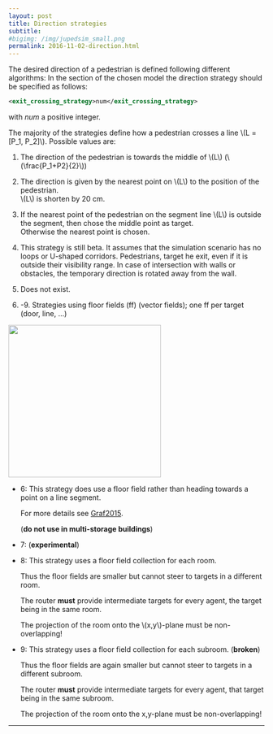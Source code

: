 ```yaml
---
layout: post
title: Direction strategies
subtitle: 
#bigimg: /img/jupedsim_small.png
permalink: 2016-11-02-direction.html
---
```



The desired direction of a pedestrian is defined following different algorithms:
In the section of the chosen model the direction strategy should be specified as follows:

```xml
<exit_crossing_strategy>num</exit_crossing_strategy>
```

with *num* a positive integer.

The majority of the strategies define how a pedestrian crosses a line \\(L = [P_1, P_2]\\). Possible values are:  

1. The direction of the pedestrian is towards the middle of \\(L\\) (\\(\frac{P_1+P2}{2}\\))  

2. The direction is given by the nearest point on \\(L\\) to the position of the pedestrian.  
   \\(L\\) is shorten by 20 cm.  

3. If the nearest point of the pedestrian on the segment line \\(L\\) is outside the segment, then chose the middle point as target.  
   Otherwise the nearest point is chosen.

4. This strategy is still beta. It assumes that the simulation scenario has no loops or U-shaped corridors.
   Pedestrians,  target he exit, even if it is outside their visibility range. In case of intersection with walls or obstacles, the temporary direction is rotated away from the wall.  

5. Does not exist.

6. -9. Strategies using floor fields (ff) (vector fields); one ff per target (door, line, ...)

<img src="
https://cst.version.fz-juelich.de/jupedsim/jpscore/uploads/785cda284f5f44d2b019332d29b8075e/transformFF.png" width="300" height="300" />

  * 6: This strategy does use a floor field rather than heading towards a point on a line segment.

    For more details see [Graf2015][#Graf2015]. 
     
    (__do not use in multi-storage buildings__)
    
  * 7: (__experimental__)
  
  * 8: This strategy uses a floor field collection for each room. 

    Thus the floor fields are smaller but cannot steer to targets in a different room. 

    The router __must__ provide intermediate targets for every agent, the target being in the same room.
    
    The projection of the room onto the \\(x,y\\)-plane must be non-overlapping!

  * 9: This strategy uses a floor field collection for each subroom. (__broken__)

    Thus the floor fields are again smaller but cannot steer to targets in a different subroom. 

    The router __must__ provide intermediate targets for every agent, that target being in the same subroom.
    
    The projection of the room onto the x,y-plane must be non-overlapping!

---   


[#Graf2015]: https://owncloud.zam.kfa-juelich.de/index.php/s/MomKWVu6mFvnrSf "Automated Routing in Pedestrian Dynamics Master thesis, Fachhochschule Aachen, 2015"
    

[#Chraibi2011]: http://aimsciences.org/journals/displayPaper.jsp?paperID=6440 "Chraibi el al. Force-based models of pedestrian dynamics.  Pages: 425 - 442, Volume 6, Issue 3, September 2011"


